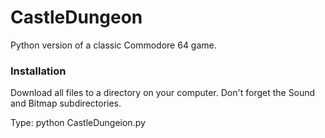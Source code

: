 # CastleDungeon
Python version of a classic Commodore 64 game.

### Installation
Download all files to a directory on your computer.
Don't forget the Sound and Bitmap subdirectories.

Type: python CastleDungeion.py
